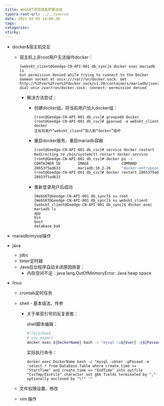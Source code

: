 ```yaml
---
title: WebSKT项目技能积累总结
typora-root-url: ../../source
date: 2021-03-05 14:00:28
tags:
catagories:
sticky:
---
```


- docker&宿主机交互

  - 宿主机上非root用户无法操作docker：

    ```shell
    [webskt_client@Geedge-CN-API-001 db_sync]$ docker exec mariadb ls
    Got permission denied while trying to connect to the Docker daemon socket at unix:///var/run/docker.sock: Get http://%2Fvar%2Frun%2Fdocker.sock/v1.39/containers/mariadb/json: dial unix /var/run/docker.sock: connect: permission denied
    ```

    - 解决方法尝试：

      - 创建docker组，将当前用户加入docker组：

        ```shell
        [root@Geedge-CN-API-001 db_csv]# groupadd docker
        [root@Geedge-CN-API-001 db_csv]# gpasswd -a webskt_client docker
        正在将用户“webskt_client”加入到“docker”组中
        ```

      - 重启docker服务，重启mariadb容器

        ```sh
        [root@Geedge-CN-API-001 db_csv]# service docker restart
        Redirecting to /bin/systemctl restart docker.service
        [root@Geedge-CN-API-001 db_csv]# docker ps -a
        CONTAINER ID        IMAGE               COMMAND                  CREATED             STATUS              PORTS                    NAMES
        28653f5ad633        mariadb:10.2.26     "docker-entrypoint.s…"   2 weeks ago         Up 7 seconds        0.0.0.0:3306->3306/tcp   mariadb
        [root@Geedge-CN-API-001 db_csv]# docker restart 28653f5ad633
        28653f5ad633
        ```

      - 重新登录用户后成功

        ```
        [WebSKT@Geedge-CN-API-001 db_sync]$ su root 
        [WebSKT@Geedge-CN-API-001 db_sync]$ su webskt_client
        [webskt_client@Geedge-CN-API-001 db_sync]$ docker exec mariadb ls
        app
        bin
        boot
        database_bak
        ```

        

- maraidb/mysql操作

- java 
  - jdbc
  - timer定时器
  - Java后台程序自动关闭原因排查：
    - 内存空间不足：java.lang.OutOfMemoryError: Java heap space
  
- linux 
  - crontab定时任务
  
  - shell - 基本语法、传参
  
    - 关于单双引号的反复嵌套：
  
      shell脚本编辑：
  
      ```sh
      #!/bin/bash
      # csv export
      docker exec ${DockerName} bash -c "mysql -u${User} -p${Passwd} -e 'select * from ${Database}.${Table} where create_time >= \"$StartTime\" and create_time <= \"$EndTime\" into outfile \"${CsvTmp}/${CsvFile}\" character set gbk fields terminated by \",\" optionally enclosed by \"\\\"\" '"
      ```
  
      实际执行命令：
  
      ```shell
      docker exec DockerName bash -c "mysql -uUser -pPasswd -e 'select * from Database.Table where create_time >= "StartTime" and create_time <= "EndTime" into outfile "CsvTmp/CsvFile" character set gbk fields terminated by "," optionally enclosed by "\"" '"
      ```
  
  - 文件权限设置、修改
  
  - vim 操作